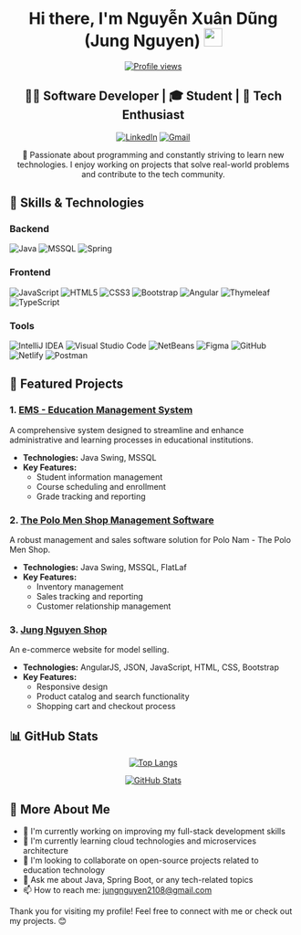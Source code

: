 <div align="center">

# Hi there, I'm Nguyễn Xuân Dũng (Jung Nguyen) <img src="https://github.com/zoeyfrisart/zoeyfrisart/blob/main/meow_wave_peak.png" height="32"/>
[![Profile views](https://komarev.com/ghpvc/?username=leonx04&label=Profile%20views&color=0e75b6&style=flat)](https://github.com/leonx04/)
## 👨‍💻 Software Developer | 🎓 Student | 🚀 Tech Enthusiast

[![LinkedIn](https://img.shields.io/badge/LinkedIn-%230077B5.svg?&style=for-the-badge&logo=linkedin&logoColor=white)](https://www.linkedin.com/in/jung-nguyen-xuan/)
[![Gmail](https://img.shields.io/badge/Gmail-%23D14836.svg?&style=for-the-badge&logo=gmail&logoColor=white)](mailto:jungnguyen2108@gmail.com)

🌟 Passionate about programming and constantly striving to learn new technologies. I enjoy working on projects that solve real-world problems and contribute to the tech community.
</div>


##  🔧 Skills & Technologies

### Backend
![Java](https://img.shields.io/badge/Java-%23ED8B00.svg?style=for-the-badge&logo=java&logoColor=white)
![MSSQL](https://img.shields.io/badge/MSSQL-CC2927?style=for-the-badge&logo=microsoft-sql-server&logoColor=white)
![Spring](https://img.shields.io/badge/Spring-%236DB33F.svg?style=for-the-badge&logo=spring&logoColor=white)

### Frontend
![JavaScript](https://img.shields.io/badge/JavaScript-%23323330.svg?style=for-the-badge&logo=javascript&logoColor=%23F7DF1E)
![HTML5](https://img.shields.io/badge/HTML5-%23E34F26.svg?style=for-the-badge&logo=html5&logoColor=white)
![CSS3](https://img.shields.io/badge/CSS3-%231572B6.svg?style=for-the-badge&logo=css3&logoColor=white)
![Bootstrap](https://img.shields.io/badge/Bootstrap-%23563D7C.svg?style=for-the-badge&logo=bootstrap&logoColor=white)
![Angular](https://img.shields.io/badge/Angular-%23E23237.svg?style=for-the-badge&logo=angular&logoColor=white)
![Thymeleaf](https://img.shields.io/badge/Thymeleaf-%23005C0F.svg?style=for-the-badge&logo=Thymeleaf&logoColor=white)
![TypeScript](https://img.shields.io/badge/TypeScript-%23007ACC.svg?style=for-the-badge&logo=typescript&logoColor=white)

### Tools
![IntelliJ IDEA](https://img.shields.io/badge/IntelliJ%20IDEA-000000.svg?style=for-the-badge&logo=intellij-idea&logoColor=white)
![Visual Studio Code](https://img.shields.io/badge/VS%20Code-0078d7.svg?style=for-the-badge&logo=visual-studio-code&logoColor=white)
![NetBeans](https://img.shields.io/badge/NetBeans-1B6AC6.svg?style=for-the-badge&logo=apache-netbeans-ide&logoColor=white)
![Figma](https://img.shields.io/badge/Figma-%23F24E1E.svg?style=for-the-badge&logo=figma&logoColor=white)
![GitHub](https://img.shields.io/badge/GitHub-%23121011.svg?style=for-the-badge&logo=github&logoColor=white)
![Netlify](https://img.shields.io/badge/Netlify-%23000000.svg?style=for-the-badge&logo=netlify&logoColor=#00C7B7)
![Postman](https://img.shields.io/badge/Postman-FF6C37?style=for-the-badge&logo=postman&logoColor=white)


## 🚀 Featured Projects

### 1. [EMS - Education Management System](https://github.com/leonx04/EMS)
A comprehensive system designed to streamline and enhance administrative and learning processes in educational institutions.
- **Technologies:** Java Swing, MSSQL
- **Key Features:**
  - Student information management
  - Course scheduling and enrollment
  - Grade tracking and reporting

### 2. [The Polo Men Shop Management Software](https://github.com/leonx04/ThePoloManShop)
A robust management and sales software solution for Polo Nam - The Polo Men Shop.
- **Technologies:** Java Swing, MSSQL, FlatLaf
- **Key Features:**
  - Inventory management
  - Sales tracking and reporting
  - Customer relationship management

### 3.  [Jung Nguyen Shop](https://github.com/leonx04/JungNguyenShop)
An e-commerce website for model selling.
- **Technologies:** AngularJS, JSON, JavaScript, HTML, CSS, Bootstrap
- **Key Features:**
  - Responsive design
  - Product catalog and search functionality
  - Shopping cart and checkout process


## 📊 GitHub Stats

<div align="center">

[![Top Langs](https://github-readme-stats.vercel.app/api/top-langs?username=leonx04&show_icons=true&locale=en&layout=compact&theme=highcontrast)](https://github.com/leonx04)

[![GitHub Stats](https://github-readme-stats.vercel.app/api?username=leonx04&theme=transparent&show_icons=true&rank_icon=github)](https://github.com/leonx04)


</div>

## 🌟 More About Me

- 🔭 I'm currently working on improving my full-stack development skills
- 🌱 I'm currently learning cloud technologies and microservices architecture
- 👯 I'm looking to collaborate on open-source projects related to education technology
- 💬 Ask me about Java, Spring Boot, or any tech-related topics
- 📫 How to reach me: [jungnguyen2108@gmail.com](mailto:jungnguyen2108@gmail.com)


Thank you for visiting my profile! Feel free to connect with me or check out my projects. 😊
